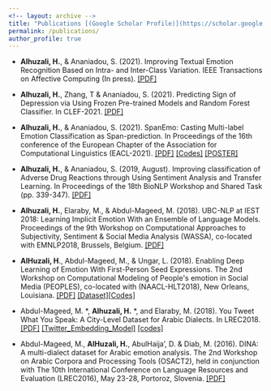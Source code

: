 ```yaml
---
<!-- layout: archive -->
title: "Publications [(Google Scholar Profile)](https://scholar.google.com/citations?user=gLZgtuMAAAAJ&hl=en)"
permalink: /publications/
author_profile: true
---
```

* **Alhuzali, H.**, & Ananiadou, S. (2021). Improving Textual Emotion Recognition Based on Intra- and Inter-Class Variation. IEEE Transactions on Affective Computing (In press). [[PDF]](https://www.computer.org/csdl/api/v1/periodical/trans/ta/5555/01/09513563/1w2f8Lgif72/download-article/pdf)

* **Alhuzali, H.**, Zhang, T & Ananiadou, S. (2021). Predicting Sign of Depression via Using Frozen Pre-trained Models and Random Forest Classifier. In CLEF-2021. [[PDF]](http://ceur-ws.org/Vol-2936/paper-73.pdf)

* **Alhuzali, H.**, & Ananiadou, S. (2021). SpanEmo: Casting Multi-label Emotion Classification as Span-prediction. In Proceedings of the 16th conference of the European Chapter of the Association for Computational Linguistics (EACL-2021). [[PDF]](https://www.aclweb.org/anthology/2021.eacl-main.135.pdf) [[Codes]](https://github.com/hasanhuz/SpanEmo) [[POSTER]](https://github.com/hasanhuz/hasanhuz.github.io/blob/master/files/SpanEmo_Eacl2021_poster_final_april5.pdf)

* **Alhuzali, H.**, & Ananiadou, S. (2019, August). Improving classification of Adverse Drug Reactions through Using Sentiment Analysis and Transfer Learning. In Proceedings of the 18th BioNLP Workshop and Shared Task (pp. 339-347). [[PDF]](https://www.aclweb.org/anthology/W19-5036)

* **Alhuzali, H.**, Elaraby, M., & Abdul-Mageed, M. (2018). UBC-NLP at IEST 2018: Learning Implicit Emotion With an Ensemble of Language Models. Proceedings of the 9th Workshop on Computational Approaches to Subjectivity, Sentiment & Social Media Analysis (WASSA), co-located with EMNLP2018, Brussels, Belgium. [[PDF]](http://aclweb.org/anthology/W18-6250)

* **AlHuzali, H**., Abdul-Mageed, M., & Ungar, L. (2018). Enabling Deep Learning of Emotion With First-Person Seed Expressions. The 2nd Workshop on Computational Modeling of People's emotion in Social Media (PEOPLES), co-located with (NAACL-HLT2018), New Orleans, Louisiana. [[PDF]](http://aclweb.org/anthology/W18-1104) [[Dataset]](https://github.com/UBC-NLP/ara_emotion_naacl2018)[[Codes]](https://github.com/hasanhuz/Arabic_emotion_project)

* Abdul-Mageed, M. *, **Alhuzali, H.** *, and Elaraby, M. (2018). You Tweet What You Speak: A City-Level Dataset for Arabic Dialects. In LREC2018.[[PDF]](http://www.lrec-conf.org/proceedings/lrec2018/pdf/929.pdf) [[Twitter_Embedding_Model]](https://drive.google.com/file/d/1hEuNHn2PA7kIf1IK0FUGUskA77YZJ3vO/view) [[codes]](https://github.com/hasanhuz/Location_Analysis_Project) 


* Abdul-Mageed, M., **AlHuzali, H.**, AbulHaija’, D. & Diab, M. (2016). DINA: A multi-dialect dataset for Arabic emotion analysis. The 2nd Workshop on Arabic Corpora and Processing Tools (OSACT2), held in conjunction with The 10th International Conference on Language Resources and Evaluation (LREC2016), May 23-28, Portoroz, Slovenia. [[PDF]](http://www.lrec-conf.org/proceedings/lrec2016/workshops/LREC2016Workshop-OSACT2_Proceedings.pdf#page=34)
